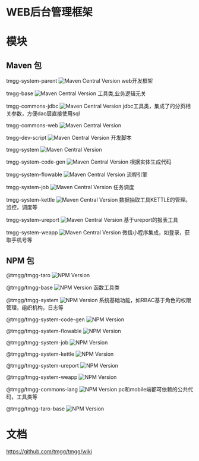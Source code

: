# WEB后台管理框架

# 模块
## Maven 包
 
tmgg-system-parent ![Maven Central Version](https://img.shields.io/maven-central/v/io.github.tmgg/tmgg-system-parent) 
web开发框架
 
tmgg-base ![Maven Central Version](https://img.shields.io/maven-central/v/io.github.tmgg/tmgg-base) 
工具类,业务逻辑无关
 
tmgg-commons-jdbc ![Maven Central Version](https://img.shields.io/maven-central/v/io.github.tmgg/tmgg-commons-jdbc) 
jdbc工具类，集成了的分页相关参数，方便dao层直接使用sql
 
tmgg-commons-web ![Maven Central Version](https://img.shields.io/maven-central/v/io.github.tmgg/tmgg-commons-web) 
 
tmgg-dev-script ![Maven Central Version](https://img.shields.io/maven-central/v/io.github.tmgg/tmgg-dev-script) 
开发脚本
 
tmgg-system ![Maven Central Version](https://img.shields.io/maven-central/v/io.github.tmgg/tmgg-system) 
 
tmgg-system-code-gen ![Maven Central Version](https://img.shields.io/maven-central/v/io.github.tmgg/tmgg-system-code-gen) 
根据实体生成代码
 
tmgg-system-flowable ![Maven Central Version](https://img.shields.io/maven-central/v/io.github.tmgg/tmgg-system-flowable) 
流程引擎
 
tmgg-system-job ![Maven Central Version](https://img.shields.io/maven-central/v/io.github.tmgg/tmgg-system-job) 
任务调度
 
tmgg-system-kettle ![Maven Central Version](https://img.shields.io/maven-central/v/io.github.tmgg/tmgg-system-kettle) 
数据抽取工具KETTLE的管理。监控，调度等
 
tmgg-system-ureport ![Maven Central Version](https://img.shields.io/maven-central/v/io.github.tmgg/tmgg-system-ureport) 
基于ureport的报表工具
 
tmgg-system-weapp ![Maven Central Version](https://img.shields.io/maven-central/v/io.github.tmgg/tmgg-system-weapp) 
微信小程序集成，如登录，获取手机号等
## NPM 包
 
@tmgg/tmgg-taro ![NPM Version](https://img.shields.io/npm/v/@tmgg/tmgg-taro)

 
@tmgg/tmgg-base ![NPM Version](https://img.shields.io/npm/v/@tmgg/tmgg-base)
函数工具类
 
@tmgg/tmgg-system ![NPM Version](https://img.shields.io/npm/v/@tmgg/tmgg-system)
系统基础功能，如RBAC基于角色的权限管理，组织机构，日志等
 
@tmgg/tmgg-system-code-gen ![NPM Version](https://img.shields.io/npm/v/@tmgg/tmgg-system-code-gen)
 
@tmgg/tmgg-system-flowable ![NPM Version](https://img.shields.io/npm/v/@tmgg/tmgg-system-flowable)
 
@tmgg/tmgg-system-job ![NPM Version](https://img.shields.io/npm/v/@tmgg/tmgg-system-job)
 
@tmgg/tmgg-system-kettle ![NPM Version](https://img.shields.io/npm/v/@tmgg/tmgg-system-kettle)
 
@tmgg/tmgg-system-ureport ![NPM Version](https://img.shields.io/npm/v/@tmgg/tmgg-system-ureport)
 
@tmgg/tmgg-system-weapp ![NPM Version](https://img.shields.io/npm/v/@tmgg/tmgg-system-weapp)
 
@tmgg/tmgg-commons-lang ![NPM Version](https://img.shields.io/npm/v/@tmgg/tmgg-commons-lang)
pc和mobile端都可依赖的公共代码，工具类等
 
@tmgg/tmgg-taro-base ![NPM Version](https://img.shields.io/npm/v/@tmgg/tmgg-taro-base)

# 文档
https://github.com/tmgg/tmgg/wiki

